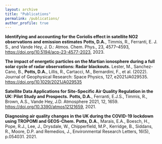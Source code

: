 ```yaml
---
layout: archive
title: "Publications"
permalink: /publications/
author_profile: true
---
```


**Identifying and accounting for the Coriolis effect in satellite NO2 observations and emission estimates**
**Potts, D.A.**, Timmis, R., Ferranti, E. J. S., and Vande Hey, J. D.: Atmos. Chem. Phys., 23, 4577–4593, https://doi.org/10.5194/acp-23-4577-2023, 2023.


**The impact of energetic particles on the Martian ionosphere during a full solar cycle of radar observations: Radar blackouts.**
Lester, M., Sanchez-Cano, B., **Potts, D.A.**, Lillis, R., Cartacci, M., Bernardini, F., et al. (2022).  Journal of Geophysical Research: Space Physics, 127, e2021JA029535. https://doi.org/10.1029/2021JA029535


**Satellite Data Applications for Site-Specific Air Quality Regulation in the UK: Pilot Study and Prospects.**
**Potts, D.A.**, Ferranti, E.J.S., Timmis, R., Brown, A.S., Vande Hey, J.D. Atmosphere 2021, 12, 1659. https://doi.org/10.3390/atmos12121659, 2021.


**Diagnosing air quality changes in the UK during the COVID-19 lockdown using TROPOMI and GEOS-Chem.**
**Potts, D.A.**, Marais, E.A., Boesch, H., Pope, R.J., Lee, J., Drysdale, W., Chipperfield, M.P., Kerridge, B., Siddans, R., Moore, D.P. and Remedios, J.,  Environmental Research Letters, 16(5), p.054031. 2021.








